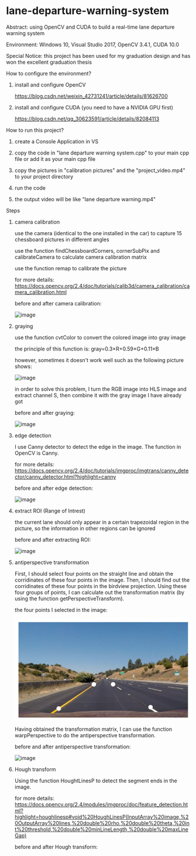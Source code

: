 # lane-departure-warning-system
Abstract: using OpenCV and CUDA to build a real-time lane departure warning system

Environment: Windows 10, Visual Studio 2017, OpenCV 3.4.1, CUDA 10.0

Special Notice: this project has been used for my graduation design and has won the excellent graduation thesis

How to configure the environment?

1. install and configure OpenCV

    https://blog.csdn.net/weixin_42731241/article/details/81626700

2. install and configure CUDA (you need to have a NVIDIA GPU first)

    https://blog.csdn.net/qq_30623591/article/details/82084113
    
How to run this project?

1. create a Console Application in VS

2. copy the code in "lane departure warning system.cpp" to your main cpp file or add it as your main cpp file

3. copy the pictures in "calibration pictures" and the "project_video.mp4" to your project directory

4. run the code

5. the output video will be like "lane departure warning.mp4"

Steps

1. camera calibration

    use the camera (identical to the one installed in the car) to capture 15 chessboard pictures in different angles
    
    use the function findChessboardCorners, cornerSubPix and calibrateCamera to calculate camera calibration matrix
    
    use the function remap to calibrate the picture
    
    for more details: https://docs.opencv.org/2.4/doc/tutorials/calib3d/camera_calibration/camera_calibration.html
    
    before and after camera calibration:
    
    ![image](https://github.com/zhongzebin/lane-departure-warning-system/blob/master/pictures%20for%20readme/camera%20calibration.png)
    
2. graying
    
    use the function cvtColor to convert the colored image into gray image
    
    the principle of this function is: gray=0.3×R+0.59×G+0.11×B
    
    however, sometimes it doesn't work well such as the following picture shows:
    
    ![image](https://github.com/zhongzebin/lane-departure-warning-system/blob/master/pictures%20for%20readme/RGB%20graying.png)
    
    in order to solve this problem, I turn the RGB image into HLS image and extract channel S, then combine it with the gray image I have already got
    
    before and after graying:
    
    ![image](https://github.com/zhongzebin/lane-departure-warning-system/blob/master/pictures%20for%20readme/RGB%20and%20HLS%20graying.png)
    
3. edge detection

    I use Canny detector to detect the edge in the image. The function in OpenCV is Canny.
    
    for more details: https://docs.opencv.org/2.4/doc/tutorials/imgproc/imgtrans/canny_detector/canny_detector.html?highlight=canny
    
    before and after edge detection:
    
    ![image](https://github.com/zhongzebin/lane-departure-warning-system/blob/master/pictures%20for%20readme/edge%20detection.png)
    
4. extract ROI (Range of Intrest)
    
    the current lane should only appear in a certain trapezoidal region in the picture, so the information in other regions can be ignored
    
    before and after extracting ROI:
    
    ![image](https://github.com/zhongzebin/lane-departure-warning-system/blob/master/pictures%20for%20readme/ROI.png)

5. antiperspective transformation

    First, I should select four points on the straight line and obtain the corridinates of these four points in the image. Then, I should find out the corridinates of these four points in the birdview projection. Using these four groups of points, I can calculate out the transformation matrix (by using the function getPerspectiveTransform).
    
    the four points I selected in the image:
    
    ![image](https://github.com/zhongzebin/lane-departure-warning-system/blob/master/pictures%20for%20readme/four%20points.png)
    
    Having obtained the transformation matrix, I can use the function warpPerspective to do the antiperspective transformation.
    
    before and after antiperspective transformation:
    
    ![image](https://github.com/zhongzebin/lane-departure-warning-system/blob/master/pictures%20for%20readme/antiperspective%20transformation.png)
6. Hough transform
    
    Using the function HoughtLinesP to detect the segment ends in the image.
    
    for more details: https://docs.opencv.org/2.4/modules/imgproc/doc/feature_detection.html?highlight=houghlinesp#void%20HoughLinesP(InputArray%20image,%20OutputArray%20lines,%20double%20rho,%20double%20theta,%20int%20threshold,%20double%20minLineLength,%20double%20maxLineGap)
    
    before and after Hough transform:
    
    
